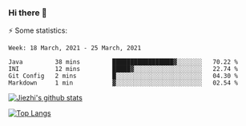 ### Hi there 👋

⚡ Some statistics:

<!--START_SECTION:waka-->
```text
Week: 18 March, 2021 - 25 March, 2021

Java         38 mins         █████████████████▓░░░░░░░   70.22 % 
INI          12 mins         █████▓░░░░░░░░░░░░░░░░░░░   22.74 % 
Git Config   2 mins          █░░░░░░░░░░░░░░░░░░░░░░░░   04.30 % 
Markdown     1 min           ▓░░░░░░░░░░░░░░░░░░░░░░░░   02.54 % 
```
<!--END_SECTION:waka-->

[![Jiezhi's github stats](https://github-readme-stats.vercel.app/api?username=Jiezhi&show_icons=true)](https://github.com/Jiezhi/github-readme-stats)

[![Top Langs](https://github-readme-stats.vercel.app/api/top-langs/?username=Jiezhi&hide=javascript,html)](https://github.com/Jiezhi/github-readme-stats)
<!--
**Jiezhi/Jiezhi** is a ✨ _special_ ✨ repository because its `README.md` (this file) appears on your GitHub profile.

Here are some ideas to get you started:

- 🔭 I’m currently working on ...
- 🌱 I’m currently learning ...
- 👯 I’m looking to collaborate on ...
- 🤔 I’m looking for help with ...
- 💬 Ask me about ...
- 📫 How to reach me: ...
- 😄 Pronouns: ...
- ⚡ Fun fact: ...
-->

